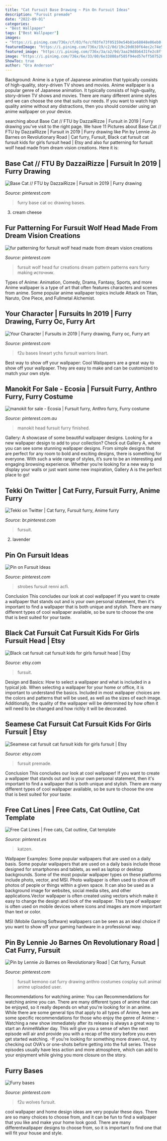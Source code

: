 ```yaml
---
title: "Cat Fursuit Base Drawing ~ Pin On Fursuit Ideas"
description: "Fursuit premade"
date: "2022-09-01"
categories:
- "Best Wallpaper"
tags: ["Best Wallpaper"]
images:
- "https://i.pinimg.com/736x/cf/03/fe/cf03fe73f05159e54b81e68848e06eb0--free-cat-line-drawings.jpg"
featuredImage: "https://i.pinimg.com/736x/19/c2/0d/19c20d030f64ec2c74e5b033527c0fd5.jpg"
featured_image: "https://i.pinimg.com/736x/3a/a2/9d/3aa29d8b6431fe2c8ff3ec6476acab6b.jpg"
image: "https://i.pinimg.com/736x/6e/33/80/6e33808af585f94ed57eff507528c67a.jpg"
ShowToc: true
author: "Ora Anderson"
---
```



Background: Anime is a type of Japanese animation that typically consists of high-quality, story-driven TV shows and movies.
Anime wallpaper is a popular genre of Japanese animation. It typically consists of high-quality, story-driven TV shows and movies. There are many different anime styles and we can choose the one that suits our needs. If you want to watch high quality anime without any distractions, then you should consider using an anime wallpaper on your device.

	

		
searching about Base Cat // FTU by DazzaiRizze | Fursuit in 2019 | Furry drawing you've visit to the right page. We have 11 Pictures about Base Cat // FTU by DazzaiRizze | Fursuit in 2019 | Furry drawing like Pin by Lennie Jo Barnes on Revolutionary Road | Cat furry, Fursuit, Black cat fursuit cat fursuit kids for girls fursuit head | Etsy and also fur patterning for fursuit wolf head made from dream vision creations. Here it is:
		
    
## Base Cat // FTU By DazzaiRizze | Fursuit In 2019 | Furry Drawing

<img loading=lazy src="https://i.pinimg.com/236x/46/49/c1/4649c13f1fe78474820b87d6d98bccda.jpg" onerror="this.onerror=null;this.src='https://tse3.mm.bing.net/th?id=OIP.PUOChGtZoZUIV3FQ3X1bZwAAAA&amp;pid=15.1';" alt="Base Cat // FTU by DazzaiRizze | Fursuit in 2019 | Furry drawing">

_Source: pinterest.com_

>furry base cat oc drawing bases. 

	

3. cream cheese 

    
## Fur Patterning For Fursuit Wolf Head Made From Dream Vision Creations

<img loading=lazy src="https://i.pinimg.com/736x/3a/a2/9d/3aa29d8b6431fe2c8ff3ec6476acab6b.jpg" onerror="this.onerror=null;this.src='https://tse1.mm.bing.net/th?id=OIP.4mS8pF4NqqX9zCMfybLB4AHaLH&amp;pid=15.1';" alt="fur patterning for fursuit wolf head made from dream vision creations">

_Source: pinterest.com_

>fursuit wolf head fur creations dream pattern patterns ears furry making источник. 

	

Types of Anime: Animation, Comedy, Drama, Fantasy, Sports, and more
Anime wallpaper is a type of art that often features characters and scenes from anime. Some popular anime wallpaper topics include Attack on Titan, Naruto, One Piece, and Fullmetal Alchemist.

    
## Your Character | Fursuits In 2019 | Furry Drawing, Furry Oc, Furry Art

<img loading=lazy src="https://i.pinimg.com/236x/f3/52/bf/f352bf6331cffbd01be9597253e80a34.jpg?nii=t" onerror="this.onerror=null;this.src='https://tse1.mm.bing.net/th?id=OIP.57B-BctLKwl4KbN47hrkLAAAAA&amp;pid=15.1';" alt="Your Character | Fursuits in 2019 | Furry drawing, Furry oc, Furry art">

_Source: pinterest.com_

>f2u bases lineart ychs fursuit warriors linart. 

	

Best way to show off your wallpaper:
Cool Wallpapers are a great way to show off your wallpaper. They are easy to make and can be customized to match your own style.

    
## Manokit For Sale - Ecosia | Fursuit Furry, Anthro Furry, Furry Costume

<img loading=lazy src="https://i.pinimg.com/736x/7b/eb/e2/7bebe26baebf4024c45760db7d72e102.jpg" onerror="this.onerror=null;this.src='https://tse4.mm.bing.net/th?id=OIP.IeMqoQ1tnLBSl5g2IVW1DAAAAA&amp;pid=15.1';" alt="manokit for sale - Ecosia | Fursuit furry, Anthro furry, Furry costume">

_Source: pinterest.com.au_

>manokit head fursuit furry finished. 

	

Gallery: A showcase of some beautiful wallpaper designs.
Looking for a new wallpaper design to add to your collection? Check out Gallery A, where you can see some stunning wallpaper designs. From simple designs that are perfect for any room to bold and exciting designs, there is something for everyone. With such a wide range of styles, it’s sure to be an interesting and engaging browsing experience. Whether you’re looking for a new way to display your walls or just want some new inspiration, Gallery A is the perfect place to go!





	
	
    
## Tekki On Twitter | Cat Furry, Fursuit Furry, Anime Furry

<img loading=lazy src="https://i.pinimg.com/736x/6e/33/80/6e33808af585f94ed57eff507528c67a.jpg" onerror="this.onerror=null;this.src='https://tse1.mm.bing.net/th?id=OIP.N2pCwVPWvTuowa2CXhiwoQHaJ3&amp;pid=15.1';" alt="Tekki on Twitter | Cat furry, Fursuit furry, Anime furry">

_Source: br.pinterest.com_

>fursuit. 

	

2. lavender 

    
## Pin On Fursuit Ideas

<img loading=lazy src="https://i.pinimg.com/736x/19/c2/0d/19c20d030f64ec2c74e5b033527c0fd5.jpg" onerror="this.onerror=null;this.src='https://tse1.mm.bing.net/th?id=OIP.3Q_knfNpqQcUPHbG53eeVwHaLH&amp;pid=15.1';" alt="Pin on Fursuit Ideas">

_Source: pinterest.com_

>strobes fursuit renni acfi. 

	

Conclusion
This concludes our look at cool wallpaper! If you want to create a wallpaper that stands out and is your own personal statement, then it's important to find a wallpaper that is both unique and stylish. There are many different types of cool wallpaper available, so be sure to choose the one that is best suited for your taste.

    
## Black Cat Fursuit Cat Fursuit Kids For Girls Fursuit Head | Etsy

<img loading=lazy src="https://i.etsystatic.com/12497890/r/il/9c6cba/2844560880/il_fullxfull.2844560880_tt7o.jpg" onerror="this.onerror=null;this.src='https://tse2.mm.bing.net/th?id=OIP.JI1J_SrT00w3DzGf-5hVtQHaLH&amp;pid=15.1';" alt="Black cat fursuit cat fursuit kids for girls fursuit head | Etsy">

_Source: etsy.com_

>fursuit. 

	

Design and Basics: How to select a wallpaper and what is included in a typical job.
When selecting a wallpaper for your home or office, it is important to understand the basics. Included in most wallpaper choices are the colors and patterns that will be used, as well as the sizes of each image. Additionally, the quality of the wallpaper will be determined by how often it will need to be changed and how richly it will be decorated.

    
## Seamese Cat Fursuit Cat Fursuit Kids For Girls Fursuit | Etsy

<img loading=lazy src="https://i.etsystatic.com/12497890/r/il/746ab7/2252669750/il_1588xN.2252669750_lfjo.jpg" onerror="this.onerror=null;this.src='https://tse3.mm.bing.net/th?id=OIP.sl9QBp_JRrkCq6D9J6LkhwHaLH&amp;pid=15.1';" alt="Seamese cat fursuit cat fursuit kids for girls fursuit | Etsy">

_Source: etsy.com_

>fursuit premade. 

	

Conclusion
This concludes our look at cool wallpaper! If you want to create a wallpaper that stands out and is your own personal statement, then it's important to find a wallpaper that is both unique and stylish. There are many different types of cool wallpaper available, so be sure to choose the one that is best suited for your taste.

    
## Free Cat Lines | Free Cats, Cat Outline, Cat Template

<img loading=lazy src="https://i.pinimg.com/736x/cf/03/fe/cf03fe73f05159e54b81e68848e06eb0--free-cat-line-drawings.jpg" onerror="this.onerror=null;this.src='https://tse2.mm.bing.net/th?id=OIP.vp82y-xuEURNaO5Cac0DAgHaKF&amp;pid=15.1';" alt="Free Cat Lines | Free cats, Cat outline, Cat template">

_Source: pinterest.es_

>katzen. 

	

Wallpaper Examples: Some popular wallpapers that are used on a daily basis.
Some popular wallpapers that are used on a daily basis include those designed for smartphones and tablets, as well as laptop or desktop backgrounds. Some of the most popular wallpaper types on these platforms include photo, vector, and MSI. 
Photo wallpaper is often used to show off photos of people or things within a given space. It can also be used as a background image for websites, social media sites, and other applications.Vector wallpaper is often created using vectors which make it easy to change the design and look of the wallpaper. This type of wallpaper is often used on mobile devices where icons and images are more important than text or color. 

MSI (Mobile Gaming Software) wallpapers can be seen as an ideal choice if you want to show off your gaming hardware in a professional way.

    
## Pin By Lennie Jo Barnes On Revolutionary Road | Cat Furry, Fursuit

<img loading=lazy src="https://i.pinimg.com/736x/07/4d/f3/074df373d36f7577b9066abde2e4f105.jpg" onerror="this.onerror=null;this.src='https://tse4.mm.bing.net/th?id=OIP.jeK6u1DkNNLnslPRckYiVgHaJ3&amp;pid=15.1';" alt="Pin by Lennie Jo Barnes on Revolutionary Road | Cat furry, Fursuit">

_Source: pinterest.com_

>fursuit kemono cat furry drawing anthro costumes cosplay suit animal anime uploaded user. 

	

Recommendations for watching anime: You can
Recommendations for watching anime you can. There are many different types of anime that can be enjoyed, so it really depends on what you're looking for in an anime. While there are some general tips that apply to all types of Anime, here are some specific recommendations for those who enjoy the genre of Anime: 
-Watching a new show immediately after its release is always a great way to start an AnimeWalker day. This will give you a sense of when the next episode will air and provide you with a recap of the story before you even get started watching. 
-If you're looking for something more drawn out, try checking out OVA's or one-shots before getting into the full series. These episodes usually have less action and more atmosphere, which can add to your enjoyment while giving you more closure on the story.

    
## Furry Bases

<img loading=lazy src="https://i.pinimg.com/236x/f1/b1/2d/f1b12d8e77cd4e34a79d3c22bfc69942.jpg" onerror="this.onerror=null;this.src='https://tse3.mm.bing.net/th?id=OIP.kzDaXCSiFghzNJe99awOhgAAAA&amp;pid=15.1';" alt="Furry bases">

_Source: pinterest.com_

>f2u wolves fursuit. 

	

cool wallpaper and home design ideas are very popular these days. There are so many choices to choose from, and it can be fun to find a wallpaper that you like and make your home look good. There are many differentwallpaper designs to choose from, so it is important to find one that will fit your house and style.

